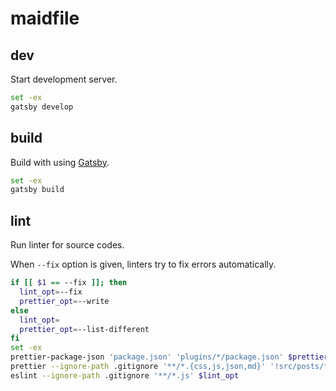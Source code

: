 # maidfile

## dev

Start development server.

```bash
set -ex
gatsby develop
```

## build

Build with using [Gatsby](https://gatsbyjs.org).

```bash
set -ex
gatsby build
```

## lint

Run linter for source codes.

When `--fix` option is given, linters try to fix errors automatically.

```bash
if [[ $1 == --fix ]]; then
  lint_opt=--fix
  prettier_opt=--write
else
  lint_opt=
  prettier_opt=--list-different
fi
set -ex
prettier-package-json 'package.json' 'plugins/*/package.json' $prettier_opt
prettier --ignore-path .gitignore '**/*.{css,js,json,md}' '!src/posts/**/*.md' $prettier_opt
eslint --ignore-path .gitignore '**/*.js' $lint_opt
```
